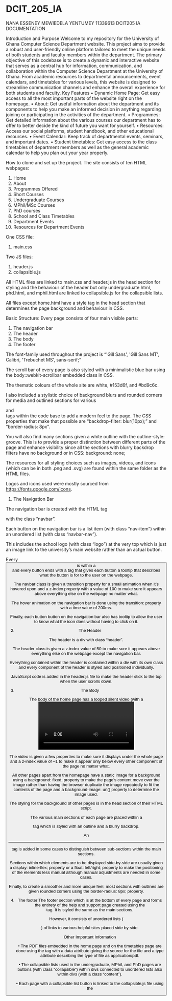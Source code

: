 # DCIT_205_IA

NANA ESSENEY MEWIEDELA YENTUMEY
11339613
DCIT205 IA DOCUMENTATION

Introduction and Purpose
Welcome to my repository for the University of Ghana Computer Science Department website. This project aims to provide a robust and user-friendly online platform tailored to meet the unique needs of both students and faculty members within the department.
The primary objective of this codebase is to create a dynamic and interactive website that serves as a central hub for information, communication, and collaboration within the Computer Science Department at the University of Ghana. From academic resources to departmental announcements, event calendars, and timetables for various levels, this website is designed to streamline communication channels and enhance the overall experience for both students and faculty.
Key Features
•	Dynamic Home Page: Get easy access to all the most important parts of the website right on the homepage.
•	About: Get useful information about the department and its components to help you make an informed decision in anything regarding joining or participating in the activities of the department.
•	Programmes: Get detailed information about the various courses our department has to offer to better decide the kind of future you want for yourself.
•	Resources: Access our social platforms, student handbook, and other educational resources.
•	Event Calendar: Keep track of departmental events, seminars, and important dates.
•	Student timetables: Get easy access to the class timetables of department members as well as the general academic calendar to help you plan out your year properly.


How to clone and set up the project.
The site consists of ten HTML webpages:

1.	Home
2.	About
3.	Programmes Offered
4.	Short Courses
5.	Undergraduate Courses
6.	MPhil/MSc Courses
7.	PhD courses
8.	School and Class Timetables
9.	Department Events
10.	Resources for Department Events

One CSS file:
1.	main.css

Two JS files:
1.	header.js
2.	collapsible.js

All HTML files are linked to main.css and header.js in the head section for styling and the behaviour of the header but only undergraduate.html, phd.html, and mphil.html are linked to collapsible.js for the collapsible lists.

All files except home.html have a style tag in the head section that determines the page background and behaviour in CSS.

Basic Structure:
Every page consists of four main visible parts:
1.	The navigation bar
2.	The header
3.	The body
4.	The footer

The font-family used throughout the project is “'Gill Sans', 'Gill Sans MT', Calibri, 'Trebuchet MS', sans-serif;”

The scroll bar of every page is also styled with a minimalistic blue bar using the body::webkit-scrollbar embedded class in CSS.

The thematic colours of the whole site are white, #153d6f, and #bd9c6c.

I also included a stylistic choice of background blurs and rounded corners for media and outlined sections for various <div> and <main> tags within the code base to add a modern feel to the page. The CSS properties that make that possible are “backdrop-filter: blur(10px);” and “border-radius: 8px”.

You will also find many sections given a white outline with the outline-style: groove. This is to provide a proper distinction between different parts of the page and enhance visibility since all the sections with blurry backdrop filters have no background or in CSS: background: none;

The resources for all styling choices such as images, videos, and icons (which can be in both .png and .svg) are found within the same folder as the HTML files.

Logos and icons used were mostly sourced from https://fonts.google.com/icons.

1.	The Navigation Bar

The navigation bar is created with the HTML tag <nav> with the class “navbar”.

Each button on the navigation bar is a list item (with class “nav-item”) within an unordered list (with class “navbar-nav”).

This includes the school logo (with class “logo”) at the very top which is just an image link to the university’s main website rather than an actual button.

Every <button> is within a <div> and every button ends with a <span> tag that gives each button a tooltip that describes what the button is for to the user on the webpage.

The navbar class is given a transition property for a small animation when it’s hovered upon and a z-index property with a value of 100 to make sure it appears above everything else on the webpage no matter what. 

The hover animation on the navigation bar is done using the transition: property with a time value of 200ms.

Finally, each button button on the navigation bar also has tooltip to allow the user to know what the icon does without having to click on it.

2.	The Header

The header is a div with class “header”.

The header class is given a z-index value of 50 to make sure it appears above everything else on the webpage except the navigation bar.

Everything contained within the header is contained within a div with its own class and every component of the header is styled and positioned individually.

JavaScript code is added in the header.js file to make the header stick to the top when the user scrolls down.

3.	The Body

The body of the home page has a looped silent video (with a <video> tag and an id “myVideo” for a background. 

The video is given a few properties to make sure it displays under the whole page and a z-index value of –1 to make it appear only below every other component of the page no matter what.

All other pages apart from the homepage have a static image for a background using a background: fixed; property to make the page’s content move over the image rather than having the browser duplicate the image repeatedly to fit the contents of the page and a background-image: url() property to determine the image used.   

The styling for the background of other pages is in the head section of their HTML script.

The various main sections of each page are placed within a <main> tag which is styled with an outline and a blurry backdrop.

An <hr> tag is added in some cases to distinguish between sub-sections within the main sections.  

Sections within which elements are to be displayed side-by-side are usually given a display: inline-flex; property or a float: left/right; property to make the positioning of the elements less manual although manual adjustments are needed in some cases.

Finally, to create a smoother and more unique feel, most sections with outlines are given rounded corners using the border-radius: 8px; property. 

4.	The footer
The footer section which is at the bottom of every page and forms the entirety of the help and support page created using the <footer> tag. It is styled the same as the main sections.

However, it consists of unordered lists (<ul>) of links to various helpful sites placed side by side.


Other Important Information

•	The PDF files embedded in the home page and on the timetables page are done using the <object> tag with a data attribute giving the source for the file and a type attribute describing the type of file as application/pdf.

•	The collapsible lists used in the undergraduate, MPhil, and PhD pages are buttons (with class “collapsible”) within divs connected to unordered lists also within divs (with a class “content”).

•	Each page with a collapsible list button is linked to the collapsible.js file using the <script> tag which contains JavaScript code that makes the list appear on-click based on the length of the list and number of list items to make sure every item in the list appears fully.


Screenshots
1.	Home page
       


2.	About Page

     


 3. Programmes Offered

  

4. Short Courses page

 


5.	Undergraduate courses page
    


6.	MPhil/MSc courses page

  

  

7.	PhD programmes page

   

8.	School and Class timetables Page

  

9.	Department events page

  

10.	Resources page
   



I improved my knowledge of front-end technologies and obtained insightful knowledge about web development. I learned the value of semantic markup for accessibility and SEO while creating the HTML structure, and CSS helped me improve the sites' appearance and organisation. By using JavaScript, dynamic functionalities were made available, enhancing user interactions. When I ran across difficulties with responsive design and cross-browser compatibility, debugging and problem-solving became second nature to me. The project placed a strong emphasis on the value of collaborative workflow, organised code, and efficiency. All in all, this experience broadened my knowledge of web development concepts, building a strong basis for upcoming work and enhancing my ability to design interesting and useful websites.